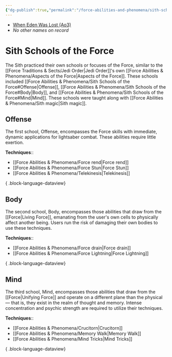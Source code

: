 ```yaml
---
{"dg-publish":true,"permalink":"/force-abilities-and-phenomena/sith-schools-of-the-force/","tags":["force"]}
---
```


- [When Eden Was Lost (Ao3)](https://archiveofourown.org/works/19334440/chapters/45992584)
- *No other names on record*
# Sith Schools of the Force
The Sith practiced their own schools or focuses of the Force, similar to the [[Force Traditions & Sects/Jedi Order\|Jedi Order]]'s own [[Force Abilities & Phenomena/Aspects of the Force\|Aspects of the Force]]. These schools included [[Force Abilities & Phenomena/Sith Schools of the Force#Offense\|Offense]], [[Force Abilities & Phenomena/Sith Schools of the Force#Body\|Body]], and [[Force Abilities & Phenomena/Sith Schools of the Force#Mind\|Mind]]. These schools were taught along with [[Force Abilities & Phenomena/Sith magic\|Sith magic]].
## Offense
The first school, Offense, encompasses the Force skills with immediate, dynamic applications for lightsaber combat. These abilities require little exertion.

**Techniques**::
- [[Force Abilities & Phenomena/Force rend\|Force rend]]
- [[Force Abilities & Phenomena/Force Stun\|Force Stun]]
- [[Force Abilities & Phenomena/Telekinesis\|Telekinesis]]

{ .block-language-dataview}
## Body
The second school, Body, encompasses those abilities that draw from the [[Force\|Living Force]], emanating from the user's own cells to physically affect another being. Users run the risk of damaging their own bodies to use these techniques. 

**Techniques**::
- [[Force Abilities & Phenomena/Force drain\|Force drain]]
- [[Force Abilities & Phenomena/Force Lightning\|Force Lightning]]

{ .block-language-dataview}
## Mind
The third school, Mind, encompasses those abilities that draw from the [[Force\|Unifying Force]] and operate on a different plane than the physical — that is, they exist in the realm of thought and memory. Intense concentration and psychic strength are required to utilize their techniques.

**Techniques**::
- [[Force Abilities & Phenomena/Crucitorn\|Crucitorn]]
- [[Force Abilities & Phenomena/Memory Walk\|Memory Walk]]
- [[Force Abilities & Phenomena/Mind Tricks\|Mind Tricks]]

{ .block-language-dataview}